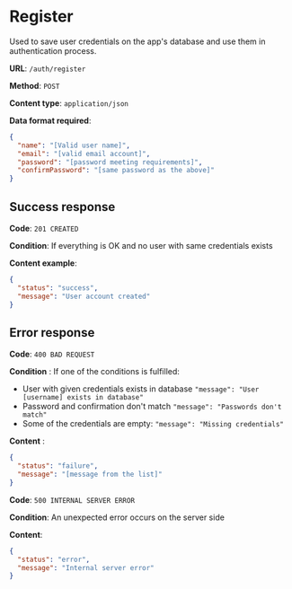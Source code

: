 # Register

Used to save user credentials on the app's database and use them in authentication process.

**URL**: `/auth/register`

**Method**: `POST`

**Content type**: `application/json`

**Data format required**:

```json
{
  "name": "[Valid user name]",
  "email": "[valid email account]",
  "password": "[password meeting requirements]",
  "confirmPassword": "[same password as the above]"
}
```

## Success response

**Code**: `201 CREATED`

**Condition**: If everything is OK and no user with same credentials exists

**Content example**:

```json
{
  "status": "success",
  "message": "User account created"
}
```

## Error response

**Code**: `400 BAD REQUEST`

**Condition** : If one of the conditions is fulfilled:

- User with given credentials exists in database
  `"message": "User [username] exists in database"`
- Password and confirmation don't match
  `"message": "Passwords don't match"`
- Some of the credentials are empty:
  `"message": "Missing credentials"`

**Content** :

```json
{
  "status": "failure",
  "message": "[message from the list]"
}
```

**Code**: `500 INTERNAL SERVER ERROR`

**Condition**: An unexpected error occurs on the server side

**Content**:

```json
{
  "status": "error",
  "message": "Internal server error"
}
```
